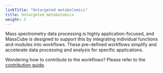 ```yaml
---
linkTitle: "Untargeted metabolomics"
title: Untargeted metabolomics
weight: 3
---
```


Mass spectrometry data processing is highly application-focused, and MassCube is designed to support this by integrating individual functions and modules into workflows. These pre-defined workflows simplify and accelerate data processing and analysis for specific applications.

Wondering how to contribute to the workflows? Please refer to the [contribution guide](masscubedocs/contribute).
